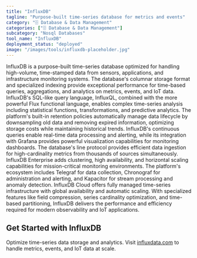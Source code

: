 ```yaml
---
title: "InfluxDB"
tagline: "Purpose-built time-series database for metrics and events"
category: "🗄️ Database & Data Management"
categories: ["🗄️ Database & Data Management"]
subcategory: "Nosql Databases"
tool_name: "InfluxDB"
deployment_status: "deployed"
image: "/images/tools/influxdb-placeholder.jpg"
---
```

InfluxDB is a purpose-built time-series database optimized for handling high-volume, time-stamped data from sensors, applications, and infrastructure monitoring systems. The database's columnar storage format and specialized indexing provide exceptional performance for time-based queries, aggregations, and analytics on metrics, events, and IoT data. InfluxDB's SQL-like query language, InfluxQL, combined with the more powerful Flux functional language, enables complex time-series analysis including statistical functions, transformations, and predictive analytics. The platform's built-in retention policies automatically manage data lifecycle by downsampling old data and removing expired information, optimizing storage costs while maintaining historical trends. InfluxDB's continuous queries enable real-time data processing and alerting, while its integration with Grafana provides powerful visualization capabilities for monitoring dashboards. The database's line protocol provides efficient data ingestion for high-cardinality metrics from thousands of sources simultaneously. InfluxDB Enterprise adds clustering, high availability, and horizontal scaling capabilities for mission-critical monitoring environments. The platform's ecosystem includes Telegraf for data collection, Chronograf for administration and alerting, and Kapacitor for stream processing and anomaly detection. InfluxDB Cloud offers fully managed time-series infrastructure with global availability and automatic scaling. With specialized features like field compression, series cardinality optimization, and time-based partitioning, InfluxDB delivers the performance and efficiency required for modern observability and IoT applications.

## Get Started with InfluxDB

Optimize time-series data storage and analytics. Visit [influxdata.com](https://www.influxdata.com) to handle metrics, events, and IoT data at scale.
